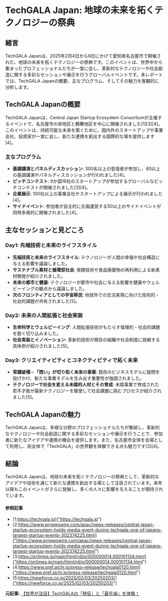 # TechGALA Japan: 地球の未来を拓くテクノロジーの祭典

## 緒言

TechGALA Japanは、2025年2月4日から6日にかけて愛知県名古屋市で開催された、地球の未来を拓くテクノロジーの祭典です。このイベントは、世界中から集まったプロフェッショナルたちが一堂に会し、革新的なテクノロジーや社会創造に関する多彩なセッションや展示を行うグローバルイベントです。本レポートでは、TechGALA Japanの概要、主なプログラム、そしてその魅力を客観的に分析します。

## TechGALA Japanの概要

TechGALA Japanは、Central Japan Startup Ecosystem Consortiumが主催するイベントで、名古屋市の栄地区と鶴舞地区を中心に開催されました[1][3][4]。このイベントは、持続可能な未来を築くために、国内外のスタートアップや事業会社、投資家が一堂に会し、新たな連携を創出する国際的な場を提供します[4]。

### 主なプログラム

- **基調講演とパネルディスカッション**: 300名以上の登壇者が参加し、80以上の基調講演やパネルディスカッションが行われました[4]。
- **ピッチコンテスト**: 9か国16社のスタートアップが参加するグローバルなピッチコンテストが開催されました[3][4]。
- **企業展示**: 100社以上の事業会社やスタートアップによる展示が行われました[4]。
- **サイドイベント**: 参加者が自主的に企画運営する50以上のサイドイベントが同時多発的に開催されました[4]。

## 主なセッションと見どころ

### Day1: 先端技術と未来のライフスタイル

- **先端技術と未来のライフスタイル**: テクノロジーが人間の幸福や社会構造に与える影響を議論しました。
- **サステナブル素材と循環型社会**: 発酵技術や食品廃棄物の再利用による新素材開発が紹介されました。
- **未来の都市と健康**: テクノロジーが都市や社会に与える影響を健康やウェルビーイングの観点から議論しました。
- **次のフロンティアとしての宇宙移民**: 地球外での生活実現に向けた技術的・社会的課題が共有されました[5]。

### Day2: 未来の人間拡張と社会実装

- **生命科学とウェルビーイング**: 人間拡張技術がもたらす倫理的・社会的課題を鋭く切り込みました。
- **社会実装とイノベーション**: 革新的技術が既存の組織や社会制度に挑戦する具体例が紹介されました[5]。

### Day3: クリエイティビティとコネクティビティで拓く未来

- **常識破壊 – 「問い」が切り拓く未来の事業**: 既存のビジネスモデルに疑問を投げかけ、新たな事業モデルを生み出す重要性が強調されました。
- **テクノロジーで社会を変える未踏的人材とその育成**: 未踏事業で育成された若手才能が最新テクノロジーを駆使して社会課題に挑むプロセスが紹介されました[5]。

## TechGALA Japanの魅力

TechGALA Japanは、多様な分野のプロフェッショナルたちが集結し、革新的なテクノロジーや社会創造に関する多彩なセッションや展示を行うことで、参加者に新たなアイデアや連携の機会を提供します。また、名古屋市全体を会場として利用し、街全体で「TechGALA」の世界観を体験できる点も魅力です[3][4]。

## 結論

TechGALA Japanは、地球の未来を拓くテクノロジーの祭典として、革新的なアイデアや技術を通じて新たな連携を創出する場として注目されています。来年以降もこのイベントがさらに発展し、多くの人々に影響を与えることが期待されています。

#### 参照記事
- [1:https://techgala.jp]("https://techgala.jp")
- [2:https://www.prnewswire.com/apac/news-releases/central-japan-startup-ecosystem-holds-media-event-during-techgala-one-of-japans-largest-startup-events-302374225.html]("https://www.prnewswire.com/apac/news-releases/central-japan-startup-ecosystem-holds-media-event-during-techgala-one-of-japans-largest-startup-events-302374225.html")
- [3:https://prtimes.jp/main/html/rd/p/000000014.000101134.html]("https://prtimes.jp/main/html/rd/p/000000014.000101134.html")
- [4:https://www.pref.aichi.jp/press-release/techgala0120.html]("https://www.pref.aichi.jp/press-release/techgala0120.html")
- [5:https://newforce.co.jp/2025/02/03/20250203/]("https://newforce.co.jp/2025/02/03/20250203/")


**元記事:** [【世界が注目】TechGALAの「熱狂」と「最先端」を体験！](https://newspicks.com/news/12754528/body/?ref=topics)